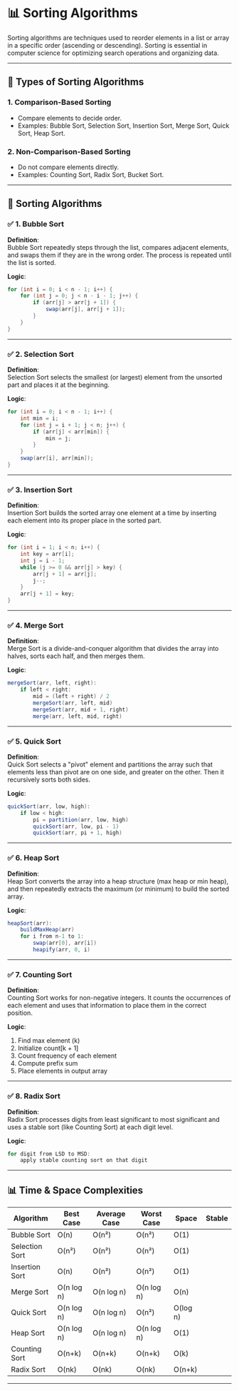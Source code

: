 
# 📊 Sorting Algorithms

Sorting algorithms are techniques used to reorder elements in a list or array in a specific order (ascending or descending). Sorting is essential in computer science for optimizing search operations and organizing data.

---

## 🔹 Types of Sorting Algorithms

### 1. Comparison-Based Sorting
- Compare elements to decide order.
- Examples: Bubble Sort, Selection Sort, Insertion Sort, Merge Sort, Quick Sort, Heap Sort.

### 2. Non-Comparison-Based Sorting
- Do not compare elements directly.
- Examples: Counting Sort, Radix Sort, Bucket Sort.

---

## 📘 Sorting Algorithms 
### ✅ 1. Bubble Sort

**Definition**:  
Bubble Sort repeatedly steps through the list, compares adjacent elements, and swaps them if they are in the wrong order. The process is repeated until the list is sorted.

**Logic**:
```java
for (int i = 0; i < n - 1; i++) {
    for (int j = 0; j < n - i - 1; j++) {
        if (arr[j] > arr[j + 1]) {
            swap(arr[j], arr[j + 1]);
        }
    }
}
```

---

### ✅ 2. Selection Sort

**Definition**:  
Selection Sort selects the smallest (or largest) element from the unsorted part and places it at the beginning.

**Logic**:
```java
for (int i = 0; i < n - 1; i++) {
    int min = i;
    for (int j = i + 1; j < n; j++) {
        if (arr[j] < arr[min]) {
            min = j;
        }
    }
    swap(arr[i], arr[min]);
}
```

---

### ✅ 3. Insertion Sort

**Definition**:  
Insertion Sort builds the sorted array one element at a time by inserting each element into its proper place in the sorted part.

**Logic**:
```java
for (int i = 1; i < n; i++) {
    int key = arr[i];
    int j = i - 1;
    while (j >= 0 && arr[j] > key) {
        arr[j + 1] = arr[j];
        j--;
    }
    arr[j + 1] = key;
}
```

---

### ✅ 4. Merge Sort

**Definition**:  
Merge Sort is a divide-and-conquer algorithm that divides the array into halves, sorts each half, and then merges them.

**Logic**:
```java
mergeSort(arr, left, right):
    if left < right:
        mid = (left + right) / 2
        mergeSort(arr, left, mid)
        mergeSort(arr, mid + 1, right)
        merge(arr, left, mid, right)
```

---

### ✅ 5. Quick Sort

**Definition**:  
Quick Sort selects a "pivot" element and partitions the array such that elements less than pivot are on one side, and greater on the other. Then it recursively sorts both sides.

**Logic**:
```java
quickSort(arr, low, high):
    if low < high:
        pi = partition(arr, low, high)
        quickSort(arr, low, pi - 1)
        quickSort(arr, pi + 1, high)
```

---

### ✅ 6. Heap Sort

**Definition**:  
Heap Sort converts the array into a heap structure (max heap or min heap), and then repeatedly extracts the maximum (or minimum) to build the sorted array.

**Logic**:
```java
heapSort(arr):
    buildMaxHeap(arr)
    for i from n-1 to 1:
        swap(arr[0], arr[i])
        heapify(arr, 0, i)
```

---

### ✅ 7. Counting Sort

**Definition**:  
Counting Sort works for non-negative integers. It counts the occurrences of each element and uses that information to place them in the correct position.

**Logic**:
1. Find max element (k)  
2. Initialize count[k + 1]  
3. Count frequency of each element  
4. Compute prefix sum  
5. Place elements in output array  

---

### ✅ 8. Radix Sort

**Definition**:  
Radix Sort processes digits from least significant to most significant and uses a stable sort (like Counting Sort) at each digit level.

**Logic**:
```java
for digit from LSD to MSD:
    apply stable counting sort on that digit
```

---

## 📊 Time & Space Complexities

| Algorithm      | Best Case | Average Case | Worst Case | Space     | Stable |
|----------------|-----------|--------------|------------|-----------|--------|
| Bubble Sort    | O(n)      | O(n²)        | O(n²)      | O(1)      |      |
| Selection Sort | O(n²)     | O(n²)        | O(n²)      | O(1)      |      |
| Insertion Sort | O(n)      | O(n²)        | O(n²)      | O(1)      |      |
| Merge Sort     | O(n log n)| O(n log n)   | O(n log n) | O(n)      |      |
| Quick Sort     | O(n log n)| O(n log n)   | O(n²)      | O(log n)  |      |
| Heap Sort      | O(n log n)| O(n log n)   | O(n log n) | O(1)      |      |
| Counting Sort  | O(n+k)    | O(n+k)       | O(n+k)     | O(k)      |      |
| Radix Sort     | O(nk)     | O(nk)        | O(nk)      | O(n+k)    |      |

---



